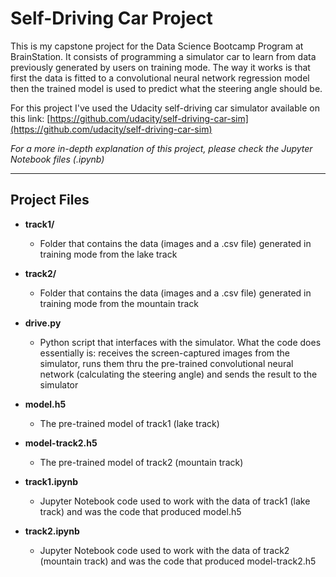 # **Self-Driving Car Project**

This is my capstone project for the Data Science Bootcamp Program at BrainStation. It consists of programming a simulator car to learn from data previously generated by users on training mode. The way it works is that first the data is fitted to a convolutional neural network regression model then the trained model is used to predict what the steering angle should be.

For this project I've used the Udacity self-driving car simulator available on this link: [https://github.com/udacity/self-driving-car-sim](https://github.com/udacity/self-driving-car-sim)

_For a more in-depth explanation of this project, please check the Jupyter Notebook files (.ipynb)_

---

## **Project Files**

- **track1/**
    - Folder that contains the data (images and a .csv file) generated in training mode from the lake track

- **track2/**
    - Folder that contains the data (images and a .csv file) generated in training mode from the mountain track

- **drive.py**
    - Python script that interfaces with the simulator. What the code does essentially is: receives the screen-captured images from the simulator, runs them thru the pre-trained convolutional neural network (calculating the steering angle) and sends the result to the simulator

- **model.h5**
    - The pre-trained model of track1 (lake track)

- **model-track2.h5**
    - The pre-trained model of track2 (mountain track)

- **track1.ipynb**
    - Jupyter Notebook code used to work with the data of track1 (lake track) and was the code that produced model.h5

- **track2.ipynb**
    - Jupyter Notebook code used to work with the data of track2 (mountain track) and was the code that produced model-track2.h5
